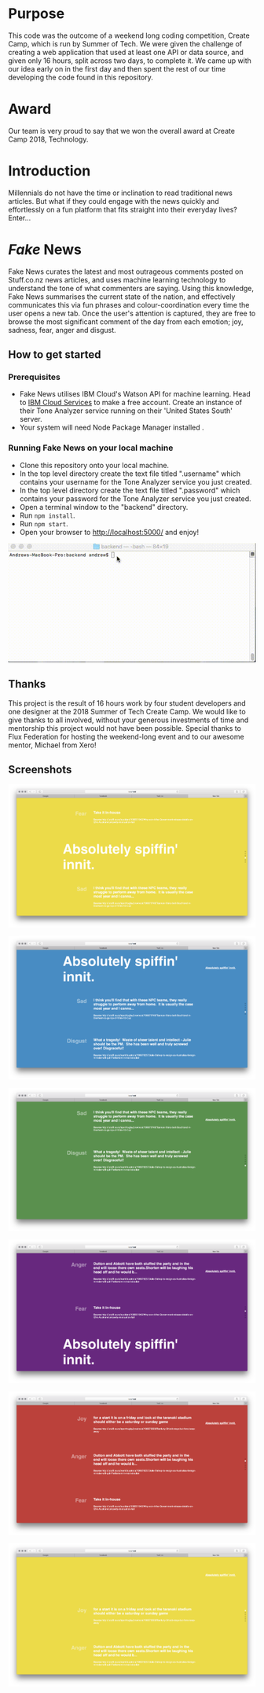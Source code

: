  # Purpose
 
This code was the outcome of a weekend long coding competition, Create Camp, which is run by Summer of Tech. We were given the challenge of creating a web application that used at least one API or data source, and given only 16 hours, split across two days, to complete it. We came up with our idea early on in the first day and then spent the rest of our time developing the code found in this repository.

# Award

Our team is very proud to say that we won the overall award at Create Camp 2018, Technology. 

# Introduction
 
Millennials do not have the time or inclination to read traditional news articles. But what if they could engage with the news quickly and effortlessly on a fun platform that fits straight into their everyday lives? Enter...

# *Fake* News

Fake News curates the latest and most outrageous comments posted on Stuff.co.nz news articles, and uses machine learning technology to understand the tone of what commenters are saying. Using this knowledge, Fake News summarises the current state of the nation, and effectively communicates this via fun phrases and colour-coordination every time the user opens a new tab. Once the user's attention is captured, they are free to browse the most significant comment of the day from each emotion; joy, sadness, fear, anger and disgust.

## How to get started


### Prerequisites
 - Fake News utilises IBM Cloud's Watson API for machine learning. Head to [IBM Cloud Services](https://www.ibm.com/cloud/) to make a free account. Create an instance of their Tone Analyzer service running on their 'United States South' server. 
 - Your system will need Node Package Manager installed .

### Running Fake News on your local machine
 - Clone this repository onto your local machine.
 - In the top level directory create the text file titled ".username" which contains your username for the Tone Analyzer service you just created.
 -  In the top level directory create the text file titled ".password" which contains your password for the Tone Analyzer service you just created.
 - Open a terminal window to the "backend" directory.
 - Run `npm install`.
 - Run `npm start`. 
 - Open your browser to [http://localhost:5000/](http://localhost:5000/)   and enjoy!
 
 ![Command Line Install Animation](https://github.com/KimPaige/Fake-News/blob/master/images/terminal.gif)
 
 
 ## Thanks
 
 This project is the result of 16 hours work by four student developers and one designer at the 2018 Summer of Tech Create Camp. We would like to give thanks to all involved, without your generous investments of time and mentorship this project would not have been possible. Special thanks to Flux Federation for hosting the weekend-long event and to our awesome mentor, Michael from Xero!

 
 ## Screenshots
 
  ![Landing page with overall state of the nation (joy)](https://github.com/KimPaige/Fake-News/blob/master/images/1.png)
  
  ![Most sad comment](https://github.com/KimPaige/Fake-News/blob/master/images/2.png)
   
  ![Most disgusted comment](https://github.com/KimPaige/Fake-News/blob/master/images/3.png)
    
  ![Most fearful comment](https://github.com/KimPaige/Fake-News/blob/master/images/4.png)
     
  ![Most angry comment](https://github.com/KimPaige/Fake-News/blob/master/images/5.png)
      
  ![Most joyful comment](https://github.com/KimPaige/Fake-News/blob/master/images/6.png)
